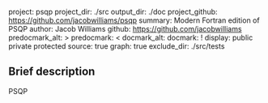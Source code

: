 project: psqp
project_dir: ./src
output_dir: ./doc
project_github: https://github.com/jacobwilliams/psqp
summary: Modern Fortran edition of PSQP
author: Jacob Williams
github: https://github.com/jacobwilliams
predocmark_alt: >
predocmark: <
docmark_alt:
docmark: !
display: public
         private
         protected
source: true
graph: true
exclude_dir: ./src/tests

Brief description
---------------

PSQP
